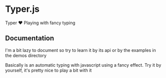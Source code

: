 
Typer.js
====================

Typer ♥ Playing with fancy typing

## Documentation

I'm a bit lazy to document so try to learn it by its api or by the examples in the demos directory

Basically is an automatic typing with javascript using a fancy effect. Try it by yourself, it's pretty nice to play a bit with it
